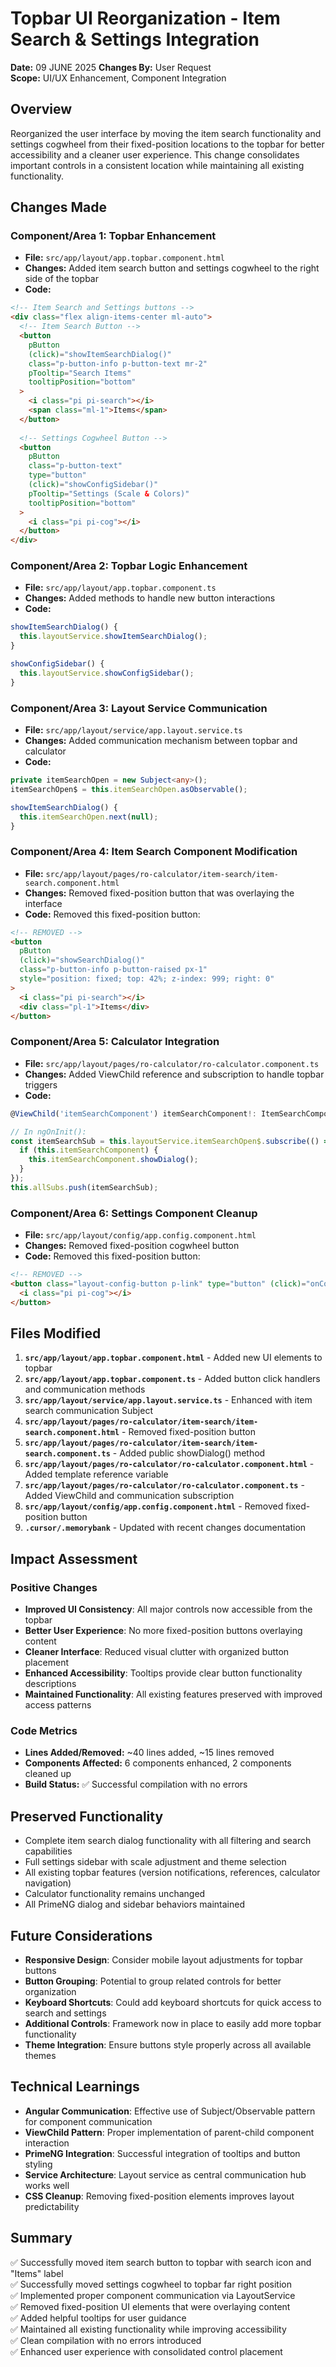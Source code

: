 # Topbar UI Reorganization - Item Search & Settings Integration

**Date:** 09 JUNE 2025 
**Changes By:** User Request  
**Scope:** UI/UX Enhancement, Component Integration

## Overview
Reorganized the user interface by moving the item search functionality and settings cogwheel from their fixed-position locations to the topbar for better accessibility and a cleaner user experience. This change consolidates important controls in a consistent location while maintaining all existing functionality.

## Changes Made

### Component/Area 1: Topbar Enhancement
- **File:** `src/app/layout/app.topbar.component.html`
- **Changes:** Added item search button and settings cogwheel to the right side of the topbar
- **Code:** 
```html
<!-- Item Search and Settings buttons -->
<div class="flex align-items-center ml-auto">
  <!-- Item Search Button -->
  <button
    pButton
    (click)="showItemSearchDialog()"
    class="p-button-info p-button-text mr-2"
    pTooltip="Search Items"
    tooltipPosition="bottom"
  >
    <i class="pi pi-search"></i>
    <span class="ml-1">Items</span>
  </button>
  
  <!-- Settings Cogwheel Button -->
  <button 
    pButton
    class="p-button-text" 
    type="button" 
    (click)="showConfigSidebar()"
    pTooltip="Settings (Scale & Colors)"
    tooltipPosition="bottom"
  >
    <i class="pi pi-cog"></i>
  </button>
</div>
```

### Component/Area 2: Topbar Logic Enhancement
- **File:** `src/app/layout/app.topbar.component.ts`
- **Changes:** Added methods to handle new button interactions
- **Code:**
```typescript
showItemSearchDialog() {
  this.layoutService.showItemSearchDialog();
}

showConfigSidebar() {
  this.layoutService.showConfigSidebar();
}
```

### Component/Area 3: Layout Service Communication
- **File:** `src/app/layout/service/app.layout.service.ts`
- **Changes:** Added communication mechanism between topbar and calculator
- **Code:**
```typescript
private itemSearchOpen = new Subject<any>();
itemSearchOpen$ = this.itemSearchOpen.asObservable();

showItemSearchDialog() {
  this.itemSearchOpen.next(null);
}
```

### Component/Area 4: Item Search Component Modification
- **File:** `src/app/layout/pages/ro-calculator/item-search/item-search.component.html`
- **Changes:** Removed fixed-position button that was overlaying the interface
- **Code:** Removed this fixed-position button:
```html
<!-- REMOVED -->
<button
  pButton
  (click)="showSearchDialog()"
  class="p-button-info p-button-raised px-1"
  style="position: fixed; top: 42%; z-index: 999; right: 0"
>
  <i class="pi pi-search"></i>
  <div class="pl-1">Items</div>
</button>
```

### Component/Area 5: Calculator Integration
- **File:** `src/app/layout/pages/ro-calculator/ro-calculator.component.ts`
- **Changes:** Added ViewChild reference and subscription to handle topbar triggers
- **Code:**
```typescript
@ViewChild('itemSearchComponent') itemSearchComponent!: ItemSearchComponent;

// In ngOnInit():
const itemSearchSub = this.layoutService.itemSearchOpen$.subscribe(() => {
  if (this.itemSearchComponent) {
    this.itemSearchComponent.showDialog();
  }
});
this.allSubs.push(itemSearchSub);
```

### Component/Area 6: Settings Component Cleanup
- **File:** `src/app/layout/config/app.config.component.html`
- **Changes:** Removed fixed-position cogwheel button
- **Code:** Removed this fixed-position button:
```html
<!-- REMOVED -->
<button class="layout-config-button p-link" type="button" (click)="onConfigButtonClick()">
  <i class="pi pi-cog"></i>
</button>
```

## Files Modified
1. **`src/app/layout/app.topbar.component.html`** - Added new UI elements to topbar
2. **`src/app/layout/app.topbar.component.ts`** - Added button click handlers and communication methods
3. **`src/app/layout/service/app.layout.service.ts`** - Enhanced with item search communication Subject
4. **`src/app/layout/pages/ro-calculator/item-search/item-search.component.html`** - Removed fixed-position button
5. **`src/app/layout/pages/ro-calculator/item-search/item-search.component.ts`** - Added public showDialog() method
6. **`src/app/layout/pages/ro-calculator/ro-calculator.component.html`** - Added template reference variable
7. **`src/app/layout/pages/ro-calculator/ro-calculator.component.ts`** - Added ViewChild and communication subscription
8. **`src/app/layout/config/app.config.component.html`** - Removed fixed-position button
9. **`.cursor/.memorybank`** - Updated with recent changes documentation

## Impact Assessment

### Positive Changes
- **Improved UI Consistency**: All major controls now accessible from the topbar
- **Better User Experience**: No more fixed-position buttons overlaying content
- **Cleaner Interface**: Reduced visual clutter with organized button placement
- **Enhanced Accessibility**: Tooltips provide clear button functionality descriptions
- **Maintained Functionality**: All existing features preserved with improved access patterns

### Code Metrics
- **Lines Added/Removed:** ~40 lines added, ~15 lines removed
- **Components Affected:** 6 components enhanced, 2 components cleaned up
- **Build Status:** ✅ Successful compilation with no errors

## Preserved Functionality
- Complete item search dialog functionality with all filtering and search capabilities
- Full settings sidebar with scale adjustment and theme selection
- All existing topbar features (version notifications, references, calculator navigation)
- Calculator functionality remains unchanged
- All PrimeNG dialog and sidebar behaviors maintained

## Future Considerations
- **Responsive Design**: Consider mobile layout adjustments for topbar buttons
- **Button Grouping**: Potential to group related controls for better organization
- **Keyboard Shortcuts**: Could add keyboard shortcuts for quick access to search and settings
- **Additional Controls**: Framework now in place to easily add more topbar functionality
- **Theme Integration**: Ensure buttons style properly across all available themes

## Technical Learnings
- **Angular Communication**: Effective use of Subject/Observable pattern for component communication
- **ViewChild Pattern**: Proper implementation of parent-child component interaction
- **PrimeNG Integration**: Successful integration of tooltips and button styling
- **Service Architecture**: Layout service as central communication hub works well
- **CSS Cleanup**: Removing fixed-position elements improves layout predictability

## Summary
✅ Successfully moved item search button to topbar with search icon and "Items" label  
✅ Successfully moved settings cogwheel to topbar far right position  
✅ Implemented proper component communication via LayoutService  
✅ Removed fixed-position UI elements that were overlaying content  
✅ Added helpful tooltips for user guidance  
✅ Maintained all existing functionality while improving accessibility  
✅ Clean compilation with no errors introduced  
✅ Enhanced user experience with consolidated control placement 